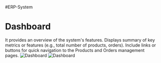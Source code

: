 #ERP-System
# Dashboard
It provides an overview of the system's features.
Displays summary of key metrics or features (e.g., total number of products, orders).
Include links or buttons for quick navigation to the Products and Orders management pages.
![Dashboard](https://github.com/manithejay/ERP-System/assets/136950654/8de04d81-fe0e-4c78-87a3-81c3a0ba51c0)
![Dashboard](https://github.com/manithejay/ERP-System/assets/136950654/a9dbd5bb-5446-43bc-800e-9ffc23388af3)
